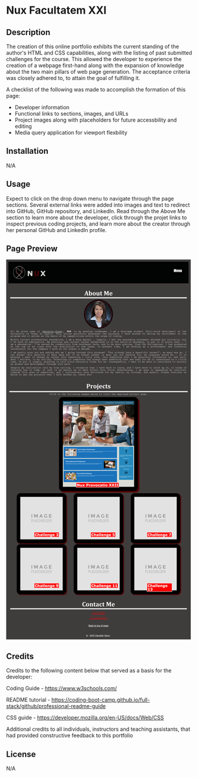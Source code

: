 # Nux Facultatem XXI

## Description

The creation of this online portfolio exhibits the current standing of the author's HTML and CSS capabilities, along with the listing of past submitted challenges for the course. This allowed the developer to experience the creation of a webpage first-hand along with the expansion of knowledge about the two main pillars of web page generation. The acceptance criteria was closely adhered to, to attain the goal of fulfilling it. 

A checklist of the following was made to accomplish the formation of this page:

<ul>
<li>Developer information</li>
<li>Functional links to sections, images, and URLs</li>
<li>Project images along with placeholders for future accessbility and editing </li>
<li>Media query application for viewport flexbility</li>
</ul>

## Installation

N/A

## Usage

Expect to click on the drop down menu to navigate through the page sections. Several external links were added into images and text to redirect into GitHub, GitHub repository, and LinkedIn. Read through the Above Me section to learn more about the developer, click through the projet links to inspect previous coding projects, and learn more about the creator through her personal GitHub and LinkedIn profile.


## Page Preview

![Nux Online Portfolio screenshot](./assets/images/portfolio-screenshot.png)

## Credits

Credits to the following content below that served as a basis for the developer:

Coding Guide - https://www.w3schools.com/

README tutorial - https://coding-boot-camp.github.io/full-stack/github/professional-readme-guide

CSS guide - https://developer.mozilla.org/en-US/docs/Web/CSS

Additional credits to all individuals, instructors and teaching assistants, that had provided constructive feedback to this portfolio

## License

N/A
